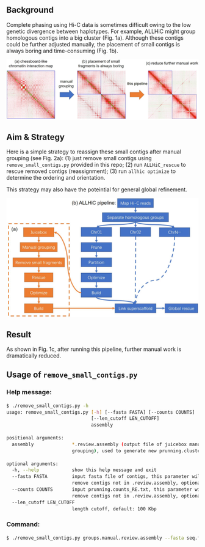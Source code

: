 ## Background

Complete phasing using Hi-C data is sometimes difficult owing to the low genetic divergence between haplotypes. For example, ALLHiC might group homologous contigs into a big cluster (Fig. 1a). Although these contigs could be further adjusted manually, the placement of small contigs is always boring and time-consuming (Fig. 1b).

![Fig1](./figs/Fig1.jpg)

## Aim & Strategy

Here is a simple strategy to reassign these small contigs after manual grouping (see Fig. 2a): (1) just remove small contigs using ` remove_small_contigs.py` provided in this repo; (2) run `ALLHiC_rescue` to rescue removed contigs (reassignment); (3) run `allhic optimize` to determine the ordering and orientation.

This strategy may also have the poteintial for general global refinement.

![Fig2](./figs/Fig2.jpg)

## Result

As shown in Fig. 1c, after running this pipeline, further manual work is dramatically reduced.

## Usage of `remove_small_contigs.py`

### Help message:

```Bash
$ ./remove_small_contigs.py -h
usage: remove_small_contigs.py [-h] [--fasta FASTA] [--counts COUNTS]
                               [--len_cutoff LEN_CUTOFF]
                               assembly

positional arguments:
  assembly              *.review.assembly (output file of juicebox manual
                        grouping), used to generate new prunning.clusters.txt

optional arguments:
  -h, --help            show this help message and exit
  --fasta FASTA         input fasta file of contigs, this parameter will
                        remove contigs not in .review.assembly, optional
  --counts COUNTS       input prunning.counts_RE.txt, this parameter will
                        remove contigs not in .review.assembly, optional
  --len_cutoff LEN_CUTOFF
                        length cutoff, default: 100 Kbp
```

### Command:

```Bash
$ ./remove_small_contigs.py groups.manual.review.assembly --fasta seq.fasta --counts prunning.counts_GATC.txt
```

